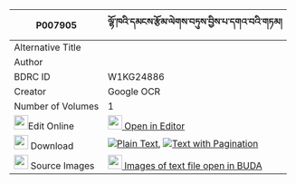 |P007905|ལྷོ་ཁའི་དམངས་རྩོམ་ལེགས་བཏུས་བྱིས་པ་དགའ་བའི་གཏམ། 
| --- | --- 
|Alternative Title |
|Author | 
|BDRC ID | W1KG24886
|Creator | Google OCR
|Number of Volumes| 1
|<img width="25" src="https://img.icons8.com/color/25/000000/edit-property.png">Edit Online| [<img width="25" src="https://avatars.githubusercontent.com/u/45091458?s=200&v=4"> Open in Editor](http://editor.openpecha.org/P007905)
|<img width="25" src="https://img.icons8.com/fluent/48/000000/download-2.png"/>  Download | [![](https://img.icons8.com/color/20/000000/txt.png)Plain Text](https://github.com/Openpecha/P007905/releases/download/v1/lhokha_i_mang_tsom_lek_tu_jipa_plain_P007905.zip), [![](https://img.icons8.com/color/20/000000/txt.png)Text with Pagination](https://github.com/Openpecha/P007905/releases/download/v1/lhokha_i_mang_tsom_lek_tu_jipa_pages_P007905.zip)
|<img width="25" src="https://img.icons8.com/plasticine/100/000000/pictures-folder.png"/>  Source Images | [<img width="25" src="https://library.bdrc.io/icons/BUDA-small.svg"> Images of text file open in BUDA](https://library.bdrc.io/show/bdr:W1KG24886)